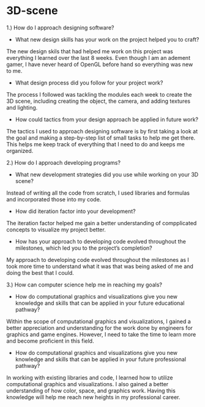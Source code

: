 # 3D-scene
1.) How do I approach designing software?

- What new design skills has your work on the project helped you to craft?

The new design skils that had helped me work on this project was everything I learned over the last 8 weeks. Even though I am an adement gamer, I have never heard of OpenGL before hand so everything was new to me.

- What design process did you follow for your project work?

The process I followed was tackling the modules each week to create the 3D scene, including creating the object, the camera, and adding textures and lighting.

- How could tactics from your design approach be applied in future work?

The tactics I used to approach designing software is by first taking a look at the goal and making a step-by-step list of small tasks to help me get there. This helps me keep track of everything that I need to do and keeps me organized.








2.) How do I approach developing programs?

- What new development strategies did you use while working on your 3D scene?

Instead of writing all the code from scratch, I used libraries and formulas and incorporated those into my code.

- How did iteration factor into your development?

The iteration factor helped me gain a better understanding of compplicated concepts to visualize my project better. 

- How has your approach to developing code evolved throughout the milestones, which led you to the project’s completion?

My approach to developing code evolved throughout the milestones as I took more time to understand what it was that was being asked of me and doing the best that I could.








3.) How can computer science help me in reaching my goals?

- How do computational graphics and visualizations give you new knowledge and skills that can be applied in your future educational pathway?

Within the scope of computational graphics and visualizations, I gained a better appreciation and understanding for the work done by engineers for graphics and game engines. However, I need to take the time to learn more and become proficient in this field.

- How do computational graphics and visualizations give you new knowledge and skills that can be applied in your future professional pathway?

In working with existing libraries and code, I learned how to utilize computational graphics and visualizations. I also gained a better understanding of how color, space, and graphics work. Having this knowledge will help me reach new heights in my professional career.
